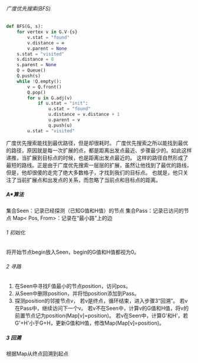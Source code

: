###### 广度优先搜索(BFS)
```python
def BFS(G, s):
	for vertex v in G.V-{s}
		v.stat = "found"
		v.distance = ∞
		v.parent = None
	s.stat = "visited"
	s.distance = 0
	s.parent = None
	Q = Queue()
	Q.push(s)
	while !Q.empty():
		v = Q.front()
		Q.pop()
		for u in G.adj(v)
			if u.stat = "init":
				u.stat = "found"
				u.distance = v.distance + 1
				u.parent = v
				q.push(u)
		u.stat = "visited"
```
广度优先搜索能找到最优路径，但是却很耗时。
广度优先搜索之所以能找到最优的路径，原因就是每一次扩展的点，都是距离出发点最近、步骤最少的。如此这样递推，当扩展到目标点的时候，也是距离出发点最近的。
这样的路径自然形成了最短的路线。正是由于广度优先搜索一层层的扩展，虽然让他找到了最优的路线，但是，他却很傻的走完了绝大多数格子，才找到我们的目标点。
也就是，他只关注了当前扩展点和出发点的关系，而忽略了当前点和目标点的距离。

##### A*算法

集合Seen：记录已经探测（已知G值和H值）的节点
集合Pass：记录已访问的节点
Map< Pos, From>：记录在“最小路”上的边

###### 1 初始化
将开始节点begin放入Seen，begin的G值和H值都视为0。
###### 2 寻路
1. 在Seen中寻找F值最小的节点position，访问pos。
2. 从Seen中删除position，并将怕position添加到Pass。
3. 探测position的邻接节点v，
若v是终点，循环结束，进入步骤3“回溯”。
若v在Pass中，继续访问下一个v。
若v不在Seen中，计算v的G值和H值，将v的前置节点记为position(Map[v]=position)。
若v在Seen中，计算G'和H'，若G'+H'小于G+H，更新G值和H值，修改Map(Map[v]=position)。
##### 3 回溯
根据Map从终点回溯到起点
